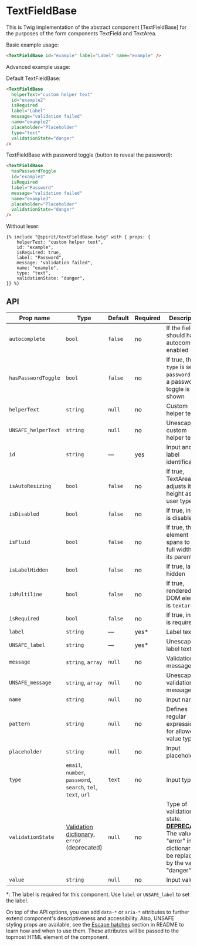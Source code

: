 # TextFieldBase

This is Twig implementation of the abstract component [TextFieldBase] for the purposes of the form components TextField and TextArea.

Basic example usage:

```html
<TextFieldBase id="example" label="Label" name="example" />
```

Advanced example usage:

Default TextFieldBase:

```html
<TextFieldBase
  helperText="custom helper text"
  id="example2"
  isRequired
  label="Label"
  message="validation failed"
  name="example2"
  placeholder="Placeholder"
  type="text"
  validationState="danger"
/>
```

TextFieldBase with password toggle (button to reveal the password):

```html
<TextFieldBase
  hasPasswordToggle
  id="example3"
  isRequired
  label="Password"
  message="validation failed"
  name="example3"
  placeholder="Placeholder"
  validationState="danger"
/>
```

Without lexer:

```twig
{% include "@spirit/textFieldBase.twig" with { props: {
    helperText: "custom helper text",
    id: "example",
    isRequired: true,
    label: "Password",
    message: "validation failed",
    name: "example",
    type: "text",
    validationState: "danger",
}} %}
```

## API

| Prop name           | Type                                                                 | Default | Required | Description                                                                                                                        |
| ------------------- | -------------------------------------------------------------------- | ------- | -------- | ---------------------------------------------------------------------------------------------------------------------------------- |
| `autocomplete`      | `bool`                                                               | `false` | no       | If the field should have autocomplete enabled                                                                                      |
| `hasPasswordToggle` | `bool`                                                               | `false` | no       | If true, the `type` is set to `password` and a password toggle is shown                                                            |
| `helperText`        | `string`                                                             | `null`  | no       | Custom helper text                                                                                                                 |
| `UNSAFE_helperText` | `string`                                                             | `null`  | no       | Unescaped custom helper text                                                                                                       |
| `id`                | `string`                                                             | —       | yes      | Input and label identification                                                                                                     |
| `isAutoResizing`    | `bool`                                                               | `false` | no       | If true, TextArea adjusts its height as user types                                                                                 |
| `isDisabled`        | `bool`                                                               | `false` | no       | If true, input is disabled                                                                                                         |
| `isFluid`           | `bool`                                                               | `false` | no       | If true, the element spans to the full width of its parent                                                                         |
| `isLabelHidden`     | `bool`                                                               | `false` | no       | If true, label is hidden                                                                                                           |
| `isMultiline`       | `bool`                                                               | `false` | no       | If true, rendered DOM element is `textarea`                                                                                        |
| `isRequired`        | `bool`                                                               | `false` | no       | If true, input is required                                                                                                         |
| `label`             | `string`                                                             | —       | yes\*    | Label text                                                                                                                         |
| `UNSAFE_label`      | `string`                                                             | —       | yes\*    | Unescaped label text                                                                                                               |
| `message`           | `string`, `array`                                                    | `null`  | no       | Validation message                                                                                                                 |
| `UNSAFE_message`    | `string`, `array`                                                    | `null`  | no       | Unescaped validation message                                                                                                       |
| `name`              | `string`                                                             | `null`  | no       | Input name                                                                                                                         |
| `pattern`           | `string`                                                             | `null`  | no       | Defines regular expressions for allowed value types                                                                                |
| `placeholder`       | `string`                                                             | `null`  | no       | Input placeholder                                                                                                                  |
| `type`              | `email`, `number`, `password`, `search`, `tel`, `text`, `url`        | `text`  | no       | Input type                                                                                                                         |
| `validationState`   | [Validation dictionary][dictionary-validation], `error` (deprecated) | `null`  | no       | Type of validation state. [**DEPRECATED**][deprecated] The value "error" in the dictionary will be replaced by the value "danger". |
| `value`             | `string`                                                             | `null`  | no       | Input value                                                                                                                        |

\*: The label is required for this component. Use `label` or `UNSAFE_label` to set the label.

On top of the API options, you can add `data-*` or `aria-*` attributes to
further extend component's descriptiveness and accessibility. Also, UNSAFE styling props are available,
see the [Escape hatches][escape-hatches] section in README to learn how and when to use them.
These attributes will be passed to the topmost HTML element of the component.

[textfield]: https://github.com/lmc-eu/spirit-design-system/tree/main/packages/web/src/scss/components/TextField
[dictionary-validation]: https://github.com/lmc-eu/spirit-design-system/blob/main/docs/DICTIONARIES.md#validation
[deprecated]: https://github.com/lmc-eu/spirit-design-system/tree/main/packages/web-twig/README.md#deprecations
[escape-hatches]: https://github.com/lmc-eu/spirit-design-system/tree/main/packages/web-twig/README.md#escape-hatches
